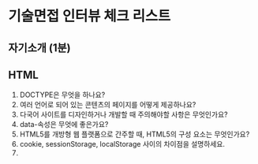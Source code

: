 # 기술면접 인터뷰 체크 리스트

## 자기소개 (1분)

## HTML

1. DOCTYPE은 무엇을 하나요?
2. 여러 언어로 되어 있는 콘텐츠의 페이지를 어떻게 제공하나요?
3. 다국어 사이트를 디자인하거나 개발할 때 주의해야할 사항은 무엇인가요?
4. data-속성은 무엇에 좋은가요?
5. HTML5를 개방형 웹 플랫폼으로 간주할 때, HTML5의 구성 요소는 무엇인가요?
6. cookie, sessionStorage, localStorage 사이의 차이점을 설명하세요.
7. <script>, <script async>, <script defer> 사이의 차이점을 설명하세요.
8. 왜 일반적으로 CSS <link> 태그를 <head></head> 태그 사이에 위치시키고, JS <script> 태그를 </body> 직전에 위치시키는 것이 좋은 방법인가요? 다른 예외적인 상황을 알고있나요?
9. 프로그레시브 렌더링이 무엇인가요?
10. 이미지 태그에 srcset 속성을 사용하는 이유는 무엇인가요? 이 속성의 컨텐츠를 실행할 때 브라우저의 프로세스를 설명하세요.
11. 다른 HTML 템플릿 언어를 사용해본 적이 있나요?
12. HTML5의 시맨틱 태그는 무엇인가?
13. HTML5 doctype과 기본 doctype의 차이점은?
14. heading태그(h1,h2,h3)와 title태그의 차이점은 무엇인가?
15. HTML5에는 몇개의 heading 태그가 존재하나요?
16. figure 태그와 image 태그의 차이점은?
17. section 태그와 div 태그의 차이점은?
18. class 와 id 의 차이점은?
19. canvas와 svg 차이점은?
20. 반응형 페이지를 만들기 위해 html 추가해야되는 것은?
21. HTML5에 추가된 미디어 태그는?
22. HTML5에 추가된 새로운 'input' 타입은?
23. HTML5에서 image map은 무엇인가?
24. <b>속성과 <strong>태그의 차이점은?
25. <i> 태그와 <em> 태그의 차이점은?
26. HTML5에 추가된 서식 태그는?
27. HTML5의 웹스토리지 개념을 말하여라
28. 'Geolocaltion API'은 무엇인가?
29. Meta 태그를 설명해보아라
30. HTML5에서 inline 요소와 block 요소는?
31. <article> 요소내에 <section>을 넣을 수 있나요? 아니면, 그 반대일까요?


## CSS

1. CSS 선택자의 특정성은 무엇이며 어떻게 작동하나요?
2. Resetting과 Normalizing CSS의 차이점은 무엇인가요? 당신은 무엇을 선택할 것이며, 그 이유는 무엇인가요?
3. float가 어떻게 작동하는지 설명하세요.
4. z-index와 스택 컨텍스트(stacking context)가 어떻게 형성되는지 설명하세요.
5. BFC(Block Formatting Context)와 그 작동 방식을 설명하세요.
6. clear 하는 방법에는 어떤 것이 있으며, 각각 어떤상황에 적합한가요?
7. CSS 스프라이트는 무엇인가요? 그리고 당신이 페이지나 사이트에 구현하는 방법도 설명해주세요.
8. 브라우저 별로 스타일이 다른 문제를 어떤 접근 방법으로 해결하나요?
9. 기능이 제한된 브라우저의 페이지는 어떻게 처리하나요? 어떤 기술/프로세스를 사용하나요?
10. 콘텐츠를 시각적으로 숨기는(그리고 screen reader에서만 사용할 수 있게 만드는)다양한 방법은 무엇인가요?

11. 그리드 시스템을 사용해본적 있나요? 만약 그렇다면, 당신은 어떤 것을 선호하나요?
12. 미디어 쿼리나 모바일만을 위한 layouts/CSS를 사용하거나 구현해본적 있나요?
13. SVG 스타일링에 익숙하신가요?
14. screen이 아닌 @media 속성의 예를 들어줄 수 있나요?
15. 효율적인 CSS를 작성하는데 있어서 어려움은 무엇인가요?
16. CSS 전처리기를 사용하면 어떤 장단점이 있나요?
17. 사용했던 CSS 전처리기에 대해 좋았던 점과 싫었던 점을 설명해주세요.
18. 비표준 글꼴을 사용하는 웹 디자인 컴포넌트를 어떻게 구현하나요?
19. 브라우저가 CSS 선택자에 일치하는 요소를 어떻게 결정하는지 설명하세요.
20. Pseudo-elements(가상선택자)에 대해 설명하고 이 요소가 무엇을 위해 사용되는지 설명하세요.

21. 박스 모델에 대한 당신의 이해와 CSS에서 브라우저에 다른 박스 모델로 레이아웃을 렌더링하는 방법을 설명하세요.
22. * { box-sizing: border-box; }는 무엇을 하나요? 장점은 무엇인가요?
23. inline 과 inline-block 의 차이점은 무엇인가요?
24. relative, fixed, absolute, static 요소의 차이점은 무엇인가요?
25. 로컬이나 프로덕션 환경에서 사용했던 CSS 프레임워크는 무엇인가요? 어떻게 그들을 바꾸거나 개선할 수 있을까요?
26. 새로운 CSS Flexbox나 Grid 스펙을 사용해본 적이 있나요?
27. 반응형 웹사이트를 코딩하는 것과 모바일 우선 전략을 사용하는 것 사이의 차이점을 설명하세요.
28. 반응형 디자인은 적응형 디자인과 어떻게 다른가요?
29. 레티나 그래픽으로 작업 해본 적이 있나요? 그렇다면, 언제, 어떤 기술을 사용하였나요?
30. absolute 포지셔닝 대신 translate()를 사용하는 이유가 무엇인가요? 또는 그 반대의 경우에 대해서는 어떻게 생각하시나요?, 그 이유는 무엇인가요?

31. CSS에서 상속이 되는 속성을 2개만 꼽아보세요.
 - visibility, opacity, font, color, line-height, text-align, white-space
32.  jpg, gif, png의 차이점을 설명해보세요.
33. 레이아웃과 관련된 CSS 요소들이 무엇이 있는지?
34. position: relative 와 position: absolute 속도 비교

## cs
1. Doctype을 사용하지 않을 때는 무슨 일이 발생할까요?
2. blockquote 태그는 어떤 용도로 사용해야 할까요?
3. IR기법 :  이미지 대체 텍스트 제공을 위한 css 기법
4. 쿠키, 세션, 토큰에 관하여 설명하시오.
5. Ajax에 대해 가능한 자세히 말해보아라. (장점/단점)
6. 브라우저 렌더링에 대하여 설명하라
7. 네이버에서 검색을 하면 일어나는 일을 설명하라
8. get/post에 대해 말해보아라
9. API는 무엇인가?

## JS
1. 호이스팅에 대해 설명해라
2. '==', '==='의 차이를 말해보아라
3. babel의 역할과 사용 이유
4. webpack의 역할과 사용 이유
5. Jquery / react 차이점
6. 네이버 접속시 렌더링 되는 과정
7. 서비스에 속도 문제가 발생될 때 해결할 수 있는 방법
8. 데이터 전달되는 과정
9. TCP / HTTP 차이점
10. 함수 선언식 / 함수 표현식 차이점
11. CSR / SSR 에 대해 설명해라
12. CSRF란?
13. this란?
14. 브라우저가 es6버전 이후로 생겨진 기능들을 읽지 못하는 이유
15. 클로저에 대해 설명해라.

## GIT
1. git과 젠킨스에 대해 설명하라.
2. PR에 대해 설명하라
3. merge에 대해 설명하라. rebase와의 차이점은?
4. clone과 fork의 차이점은?
5. fork와 branch의 차이점?
6. pull과 fetch의 차이점은?